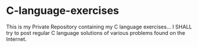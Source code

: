# C-language-exercises
This is my Private Repository containing my C language exercises...
I SHALL try to post regular C language solutions of various problems found on the Internet.
